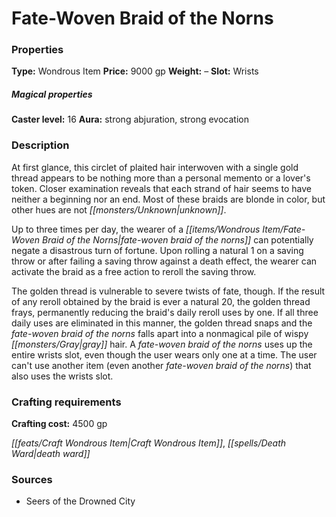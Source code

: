 ﻿---
Title: "Fate-Woven Braid of the Norns"
Type: "Wondrous Item"
Price: "9000 gp"
Weight: "–"
Slot: "Wrists"
Caster level: "16"
Aura: "strong abjuration, strong evocation"
Description: |
  "At first glance, this circlet of plaited hair interwoven with a single gold thread appears to be nothing more than a personal memento or a lover's token. Closer examination reveals that each strand of hair seems to have neither a beginning nor an end. Most of these braids are blonde in color, but other hues are not unknown.
  Up to three times per day, the wearer of a _fate-woven braid of the norns_ can potentially negate a disastrous turn of fortune. Upon rolling a natural 1 on a saving throw or after failing a saving throw against a death effect, the wearer can activate the braid as a free action to reroll the saving throw.
  The golden thread is vulnerable to severe twists of fate, though. If the result of any reroll obtained by the braid is ever a natural 20, the golden thread frays, permanently reducing the braid's daily reroll uses by one. If all three daily uses are eliminated in this manner, the golden thread snaps and the _fate-woven braid of the norns_ falls apart into a nonmagical pile of wispy gray hair. A _fate-woven braid of the norns_ uses up the entire wrists slot, even though the user wears only one at a time. The user can't use another item (even another _fate-woven braid of the norns_) that also uses the wrists slot."
Crafting cost: "4500 gp"
Sources: "['Seers of the Drowned City']"
---

# Fate-Woven Braid of the Norns

### Properties

**Type:** Wondrous Item **Price:** 9000 gp **Weight:** – **Slot:** Wrists

##### Magical properties

**Caster level:** 16 **Aura:** strong abjuration, strong evocation

### Description

At first glance, this circlet of plaited hair interwoven with a single gold thread appears to be nothing more than a personal memento or a lover's token. Closer examination reveals that each strand of hair seems to have neither a beginning nor an end. Most of these braids are blonde in color, but other hues are not _[[monsters/Unknown|unknown]]_.

Up to three times per day, the wearer of a _[[items/Wondrous Item/Fate-Woven Braid of the Norns|fate-woven braid of the norns]]_ can potentially negate a disastrous turn of fortune. Upon rolling a natural 1 on a saving throw or after failing a saving throw against a death effect, the wearer can activate the braid as a free action to reroll the saving throw.

The golden thread is vulnerable to severe twists of fate, though. If the result of any reroll obtained by the braid is ever a natural 20, the golden thread frays, permanently reducing the braid's daily reroll uses by one. If all three daily uses are eliminated in this manner, the golden thread snaps and the _fate-woven braid of the norns_ falls apart into a nonmagical pile of wispy _[[monsters/Gray|gray]]_ hair. A _fate-woven braid of the norns_ uses up the entire wrists slot, even though the user wears only one at a time. The user can't use another item (even another _fate-woven braid of the norns_) that also uses the wrists slot.

### Crafting requirements

**Crafting cost:** 4500 gp

_[[feats/Craft Wondrous Item|Craft Wondrous Item]]_, _[[spells/Death Ward|death ward]]_

### Sources

* Seers of the Drowned City